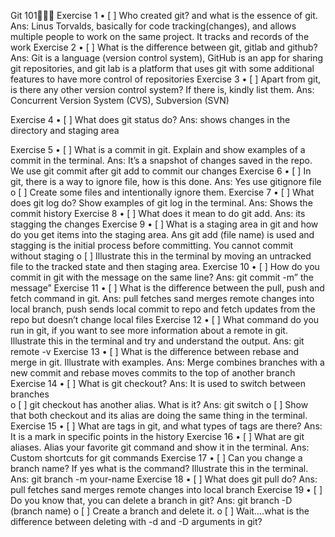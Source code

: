 Git 101🧑🏻‍🚀
Exercise 1
• [ ] Who created git? and what is the essence of git.
Ans: Linus Torvalds, basically for code tracking(changes), and allows multiple people to work on the same project. It tracks and records of the work
Exercise 2
• [ ] What is the difference between git, gitlab and github?
Ans: Git is a language (version control system), GitHub is an app for sharing git repositories, and git lab is a platform that uses git with some additional features to have more control of repositories
Exercise 3
• [ ] Apart from git, is there any other version control system? If there is, kindly list them.
Ans: Concurrent Version System (CVS), Subversion (SVN)

Exercise 4
• [ ] What does git status do?
Ans: shows changes in the directory and staging area

Exercise 5
• [ ] What is a commit in git. Explain and show examples of a commit in the terminal.
Ans: It’s a snapshot of changes saved in the repo. We use git commit after git add to commit our changes
Exercise 6
• [ ] In git, there is a way to ignore file, how is this done.
Ans: Yes use gitignore file
o [ ] Create some files and intentionally ignore them.
Exercise 7
• [ ] What does git log do? Show examples of git log in the terminal.
Ans: Shows the commit history
Exercise 8
• [ ] What does it mean to do git add.
Ans: its stagging the changes
Exercise 9
• [ ] What is a staging area in git and how do you get items into the staging area.
Ans git add (file name) is used and stagging is the initial process before committing. You cannot commit without staging
o [ ] Illustrate this in the terminal by moving an untracked file to the tracked state and then staging area.
Exercise 10
• [ ] How do you commit in git with the message on the same line?
Ans: git commit -m” the message”
Exercise 11
• [ ] What is the difference between the pull, push and fetch command in git.
Ans: pull fetches sand merges remote changes into local branch, push sends local commit to repo and fetch updates from the repo but doesn’t change local files
Exercise 12
• [ ] What command do you run in git, if you want to see more information about a remote in git. Illustrate this in the terminal and try and understand the output.
Ans: git remote -v
Exercise 13
• [ ] What is the difference between rebase and merge in git. Illustrate with examples.
Ans: Merge combines branches with a new commit and rebase moves commits to the top of another branch
Exercise 14
• [ ] What is git checkout?
Ans: It is used to switch between branches  
o [ ] git checkout has another alias. What is it?
Ans: git switch
o [ ] Show that both checkout and its alias are doing the same thing in the terminal.
Exercise 15
• [ ] What are tags in git, and what types of tags are there?
Ans: It is a mark in specific points in the history
Exercise 16
• [ ] What are git aliases. Alias your favorite git command and show it in the terminal.
Ans: Custom shortcuts for git commands
Exercise 17
• [ ] Can you change a branch name? If yes what is the command? Illustrate this in the terminal.
Ans: git branch -m your-name
Exercise 18
• [ ] What does git pull do?
Ans: pull fetches sand merges remote changes into local branch
Exercise 19
• [ ] Do you know that, you can delete a branch in git?
Ans: git branch -D (branch name)
o [ ] Create a branch and delete it.
o [ ] Wait....what is the difference between deleting with -d and -D arguments in git?
